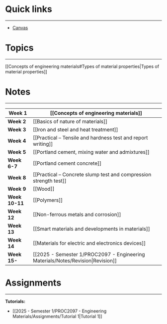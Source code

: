 # Quick links
---

- [Canvas](https://rmit.instructure.com/courses/143097)

# Topics
---

[[Concepts of engineering materials#Types of material properties|Types of material properties]]
# Notes
---

| **Week 1**     | [[Concepts of engineering materials]]                                           |
| -------------- | ------------------------------------------------------------------------------- |
| **Week 2**     | [[Basics of nature of materials]]                                               |
| **Week 3**     | [[Iron and steel and heat treatment]]                                           |
| **Week 4**     | [[Practical – Tensile and hardness test and report writing]]                    |
| **Week 5**     | [[Portland cement, mixing water and admixtures]]                                |
| **Week 6-7**   | [[Portland cement concrete]]                                                    |
| **Week 8**     | [[Practical – Concrete slump test and compression strength test]]               |
| **Week 9**     | [[Wood]]                                                                        |
| **Week 10-11** | [[Polymers]]                                                                    |
| **Week 12**    | [[Non-ferrous metals and corrosion]]                                            |
| **Week 13**    | [[Smart materials and developments in materials]]                               |
| **Week 14**    | [[Materials for electric and electronics devices]]                              |
| **Week 15-**   | [[2025 - Semester 1/PROC2097 - Engineering Materials/Notes/Revision\|Revision]] |

# Assignments
---

**Tutorials:**
- [[2025 - Semester 1/PROC2097 - Engineering Materials/Assignments/Tutorial 1|Tutorial 1]]
